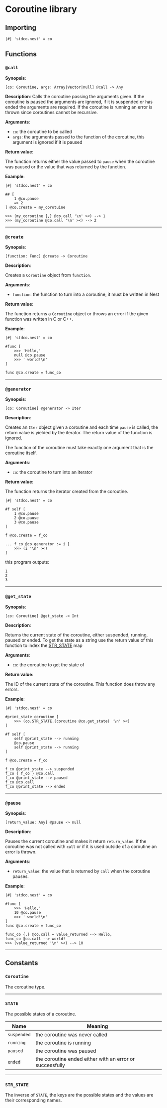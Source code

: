 # Coroutine library

## Importing

```nest
|#| 'stdco.nest' = co
```

## Functions

### `@call`

**Synopsis**:

`[co: Coroutine, args: Array|Vector|null] @call -> Any`

**Description**:
Calls the coroutine passing the arguments given. If the coroutine is paused the
arguments are ignored, if it is suspended or has ended the arguments are
required. If the coroutine is running an error is thrown since coroutines cannot
be recursive.

**Arguments**:

- `co`: the coroutine to be called
- `args`: the arguments passed to the function of the coroutine, this argument
  is ignored if it is paused

**Return value**:

The function returns either the value passed to `pause` when the coroutine was
paused or the value that was returned by the function.

**Example**:

```nest
|#| 'stdco.nest' = co

## [
    1 @co.pause
    => 2
] @co.create = my_corotuine

>>> (my_coroutine {,} @co.call '\n' ><) --> 1
>>> (my_coroutine @co.call '\n' ><) --> 2
```

---

### `@create`

**Synopsis**:

`[function: Func] @create -> Coroutine`

**Description**:

Creates a `Coroutine` object from `function`.

**Arguments**:

- `function`: the function to turn into a coroutine, it must be written in Nest

**Return value**:

The function returns a `Coroutine` object or throws an error if the given
function was written in C or C++.

**Example**:

```nest
|#| 'stdco.nest' = co

#func [
    >>> 'Hello,'
    null @co.pause
    >>> ' world!\n'
]

func @co.create = func_co
```

---

### `@generator`

**Synopsis**:

`[co: Coroutine] @generator -> Iter`

**Description**:

Creates an `Iter` object given a coroutine and each time `pause` is called, the
return value is yielded by the iterator. The return value of the function is
ignored.

The function of the coroutine must take exactly one argument that is the
coroutine itself.

**Arguments**:

- `co`: the coroutine to turn into an iterator

**Return value**:

The function returns the iterator created from the coroutine.

```nest
|#| 'stdco.nest' = co

#f self [
    1 @co.pause
    2 @co.pause
    3 @co.pause
]

f @co.create = f_co

... f_co @co.generator := i [
    >>> (i '\n' ><)
]
```

this program outputs:

```nest
1
2
3
```

---

### `@get_state`

**Synopsis**:

`[co: Coroutine] @get_state -> Int`

**Description**:

Returns the current state of the coroutine, either suspended, running, paused or
ended. To get the state as a string use the return value of this function to
index the [STR_STATE](#str_state) map

**Arguments**:

- `co`: the coroutine to get the state of

**Return value**:

The ID of the current state of the coroutine. This function does throw any errors.

**Example**:

```nest
|#| 'stdco.nest' = co

#print_state coroutine [
    >>> (co.STR_STATE.(coroutine @co.get_state) '\n' ><)
]

#f self [
    self @print_state --> running
    @co.pause
    self @print_state --> running
]

f @co.create = f_co

f_co @print_state --> suspended
f_co { f_co } @co.call
f_co @print_state --> paused
f_co @co.call
f_co @print_state --> ended
```

---

### `@pause`

**Synopsis**:

`[return_value: Any] @pause -> null`

**Description**:

Pauses the current coroutine and makes it return `return_value`. If the
coroutine was not called with `call` or if it is used outside of a coroutine an
error is thrown.

**Arguments**:

- `return_value`: the value that is returned by `call` when the coroutine pauses.

**Example**:

```nest
|#| 'stdco.nest' = co

#func [
    >>> 'Hello,'
    10 @co.pause
    >>> ' world!\n'
]
func @co.create = func_co

func_co {,} @co.call = value_returned --> Hello,
func_co @co.call --> world!
>>> (value_returned '\n' ><) --> 10
```

---

## Constants

### `Coroutine`

The coroutine type.

---

### `STATE`

The possible states of a coroutine.

| Name        | Meaning                                                  |
| ----------- | -------------------------------------------------------- |
| `suspended` | the coroutine was never called                           |
| `running`   | the coroutine is running                                 |
| `paused`    | the coroutine was paused                                 |
| `ended`     | the coroutine ended either with an error or successfully |

---

### `STR_STATE`

The inverse of `STATE`, the keys are the possible states and the values are
their corresponding names.
